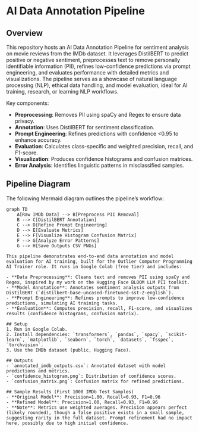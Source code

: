 # AI Data Annotation Pipeline

## Overview
This repository hosts an AI Data Annotation Pipeline for sentiment analysis on movie reviews from the IMDb dataset. It leverages DistilBERT to predict positive or negative sentiment, preprocesses text to remove personally identifiable information (PII), refines low-confidence predictions via prompt engineering, and evaluates performance with detailed metrics and visualizations. The pipeline serves as a showcase of natural language processing (NLP), ethical data handling, and model evaluation, ideal for AI training, research, or learning NLP workflows.

Key components:
- **Preprocessing**: Removes PII using spaCy and Regex to ensure data privacy.
- **Annotation**: Uses DistilBERT for sentiment classification.
- **Prompt Engineering**: Refines predictions with confidence <0.95 to enhance accuracy.
- **Evaluation**: Calculates class-specific and weighted precision, recall, and F1-score.
- **Visualization**: Produces confidence histograms and confusion matrices.
- **Error Analysis**: Identifies linguistic patterns in misclassified samples.

## Pipeline Diagram
The following Mermaid diagram outlines the pipeline’s workflow:

```mermaid
graph TD
    A[Raw IMDb Data] --> B[Preprocess PII Removal]
    B --> C[DistilBERT Annotation]
    C --> D[Refine Prompt Engineering]
    D --> E[Evaluate Metrics]
    E --> F[Visualize Histogram Confusion Matrix]
    F --> G[Analyze Error Patterns]
    G --> H[Save Outputs CSV PNGs]

This pipeline demonstrates end-to-end data annotation and model evaluation for AI training, built for the Outlier Computer Programming AI Trainer role. It runs in Google Colab (free tier) and includes:

- **Data Preprocessing**: Cleans text and removes PII using spaCy and Regex, inspired by my work on the Hugging Face BLOOM LLM PII toolkit.
- **Model Annotation**: Annotates sentiment analysis outputs from DistilBERT (`distilbert-base-uncased-finetuned-sst-2-english`).
- **Prompt Engineering**: Refines prompts to improve low-confidence predictions, simulating AI training tasks.
- **Evaluation**: Computes precision, recall, F1-score, and visualizes results (confidence histograms, confusion matrix).

## Setup
1. Run in Google Colab.
2. Install dependencies: `transformers`, `pandas`, `spacy`, `scikit-learn`, `matplotlib`, `seaborn`, `torch`, `datasets`, `fsspec`, `torchvision`.
3. Use the IMDb dataset (public, Hugging Face).

## Outputs
- `annotated_imdb_outputs.csv`: Annotated dataset with model predictions and metrics.
- `confidence_histogram.png`: Distribution of confidence scores.
- `confusion_matrix.png`: Confusion matrix for refined predictions.

## Sample Results (First 1000 IMDb Test Samples)
- **Original Model**: Precision=1.00, Recall=0.93, F1=0.96
- **Refined Model**: Precision=1.00, Recall=0.93, F1=0.96
- **Note**: Metrics use weighted averages. Precision appears perfect (likely rounded), though a false positive exists in a small sample, suggesting rarity in the full dataset. Prompt refinement had no impact here, possibly due to high initial confidence.

